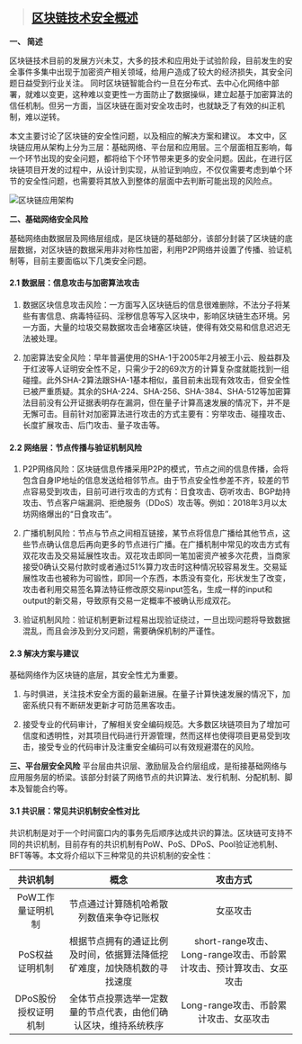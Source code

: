 > ## [区块链技术安全概述](https://app.ifcert.org.cn/share/notice/report1/Index-1808-45-1.jsp)

**一、 简述**

区块链技术目前的发展方兴未艾，大多的技术和应用处于试验阶段，目前发生的安全事件多集中出现于加密资产相关领域，给用户造成了较大的经济损失，其安全问题日益受到行业关注。
同时区块链智能合约一旦在分布式、去中心化网络中部署，就难以变更，这种难以变更性一方面防止了数据操纵，建立起基于加密算法的信任机制。但另一方面，当区块链在面对安全攻击时，也就缺乏了有效的纠正机制，难以逆转。

本文主要讨论了区块链的安全性问题，以及相应的解决方案和建议。 本文中，区块链应用从架构上分为三层：基础网络、平台层和应用层。三个层面相互影响，每一个环节出现的安全问题，都将给下个环节带来更多的安全问题。因此，在进行区块链项目开发的过程中，从设计到实现，从验证到响应，不仅仅需要考虑到单个环节的安全性问题，也需要将其放入到整体的层面中去判断可能出现的风险点。

![区块链应用架构](https://app.ifcert.org.cn/share/notice/report1/images/180807/r-180807-1.png)

**二、基础网络安全风险**

基础网络由数据层及网络层组成，是区块链的基础部分，该部分封装了区块链的底层数据，对区块链的数据采用非对称性加密，利用P2P网络并设置了传播、验证机制等，目前主要面临以下几类安全问题。

#### 2.1 数据层：信息攻击与加密算法攻击
1. 数据区块信息攻击风险：一方面写入区块链后的信息很难删除，不法分子将某些有害信息、病毒特征码、淫秽信息等写入区块中，影响区块链生态环境。另一方面，大量的垃圾交易数据攻击会堵塞区块链，使得有效交易和信息迟迟无法被处理。

2. 加密算法安全风险：早年普遍使用的SHA-1于2005年2月被王小云、殷益群及于红波等人证明安全性不足，只需少于2的69次方的计算复杂度就能找到一组碰撞。此外SHA-2算法跟SHA-1基本相似，虽目前未出现有效攻击，但安全性已被严重质疑。其余的SHA-224、SHA-256、SHA-384、SHA-512等加密算法目前没有公开证据表明存在漏洞，但在量子计算高速发展的情况下，并不是无懈可击。目前针对加密算法进行攻击的方式主要有：穷举攻击、碰撞攻击、长度扩展攻击、后门攻击、量子攻击等。

#### 2.2 网络层：节点传播与验证机制风险
1. P2P网络风险：区块链信息传播采用P2P的模式，节点之间的信息传播，会将包含自身IP地址的信息发送给相邻节点。由于节点安全性参差不齐，较差的节点容易受到攻击，目前可进行攻击的方式有：日食攻击、窃听攻击、BGP劫持攻击、节点客户端漏洞、拒绝服务（DDoS）攻击等。例如：2018年3月以太坊网络爆出的“日食攻击”。

2. 广播机制风险：节点与节点之间相互链接，某节点将信息广播给其他节点，这些节点确认信息后再向更多的节点进行广播。在广播机制中常见的攻击方式有双花攻击及交易延展性攻击。双花攻击即同一笔加密资产被多次花费，当商家接受0确认交易付款时或者通过51%算力攻击时这种情况较容易发生。交易延展性攻击也被称为可锻性，即同一个东西，本质没有变化，形状发生了改变，攻击者利用交易签名算法特征修改原交易input签名，生成一样的input和output的新交易，导致原有交易一定概率不被确认形成双花。
3. 验证机制风险：验证机制更新过程易出现验证绕过，一旦出现问题将导致数据混乱，而且会涉及到分叉问题，需要确保机制的严谨性。
#### 2.3 解决方案与建议
基础网络作为区块链的底层，其安全性尤为重要。
1. 与时俱进，关注技术安全方面的最新进展。在量子计算快速发展的情况下，加密系统只有不断研发更新才可防范黑客攻击。

2. 接受专业的代码审计，了解相关安全编码规范。大多数区块链项目为了增加可信度和透明性，对其项目代码进行开源管理，然而这样也使得项目更易受到攻击，接受专业的代码审计及注重安全编码可以有效规避潜在的风险。

**三、平台层安全风险**
平台层由共识层、激励层及合约层组成，是衔接基础网络与应用服务层的桥梁。该部分封装了网络节点的共识算法、发行机制、分配机制、脚本及智能合约等。

#### 3.1 共识层：常见共识机制安全性对比
共识机制是对于一个时间窗口内的事务先后顺序达成共识的算法。区块链可支持不同的共识机制，目前存有的共识机制有PoW、PoS、DPoS、Pool验证池机制、BFT等等。本文将介绍以下三种常见的共识机制的安全性：

|  共识机制 |   概念    |  攻击方式   |
| :--:| :--: | :---: |
|PoW工作量证明机制  |  节点通过计算随机哈希散列数值来争夺记账权   |女巫攻击|
|PoS权益证明机制 |根据节点拥有的通证比例及时间，依据算法降低挖矿难度，加快随机数的寻找速度|short-range攻击、 Long-range攻击、币龄累计攻击、预计算攻击、女巫攻击|
|DPoS股份授权证明机制|全体节点投票选举一定数量的节点代表，由他们确认区块，维持系统秩序|Long-range攻击、币龄累计攻击、女巫攻击|